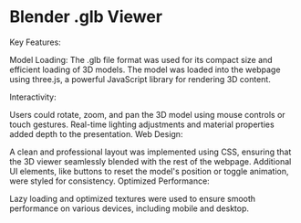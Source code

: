 # Blender .glb Viewer
Key Features:

Model Loading:
The .glb file format was used for its compact size and efficient loading of 3D models. The model was loaded into the webpage using three.js, a powerful JavaScript library for rendering 3D content.

Interactivity:

Users could rotate, zoom, and pan the 3D model using mouse controls or touch gestures.
Real-time lighting adjustments and material properties added depth to the presentation.
Web Design:

A clean and professional layout was implemented using CSS, ensuring that the 3D viewer seamlessly blended with the rest of the webpage.
Additional UI elements, like buttons to reset the model's position or toggle animation, were styled for consistency.
Optimized Performance:

Lazy loading and optimized textures were used to ensure smooth performance on various devices, including mobile and desktop.
